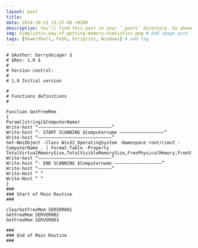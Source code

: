 ```yaml
---
layout: post
title: 
date: 2014-10-31 13:37:00 +0100
description: You’ll find this post in your `_posts` directory. Go ahead and edit it and re-build the site to see your changes. # Add post description (optional)
img: Simplistic-way-of-getting-memory-statistics.png # Add image post (optional)
tags: [PowerShell, PoSh, Scriptint, Windows] # add tag
---
```




    # $Author: berrydejager $
    # $Rev: 1.0 $
    #
    # Version control:
    #
    # 1.0 Initial version

    #
    # Functions definitions
    #

    Function GetFreeMem
    {
    Param([string]$ComputerName)
    Write-host “————————————————————————————”
    Write-host “- START SCANNING $Computername —————————————————”
    Write-host “————————————————————————————”
    Get-WmiObject -Class Win32_OperatingSystem -Namespace root/cimv2 -ComputerName . | Format-Table -Property TotalVirtualMemorySize,TotalVisibleMemorySize,FreePhysicalMemory,FreeVirtualMemory,FreeSpaceInPagingFiles
    Write-host “————————————————————————————”
    Write-host “- END SCANNING $Computername —————————————————–”
    Write-host “————————————————————————————”
    Write-Host ” ”
    Write-Host ” ”
    }
    ###
    ### Start of Main Routine
    ###

    clearGetFreeMem SERVER001
    GetFreeMem SERVER002
    GetFreeMem SERVER003

    ###
    ### End of Main Routine
    ###

